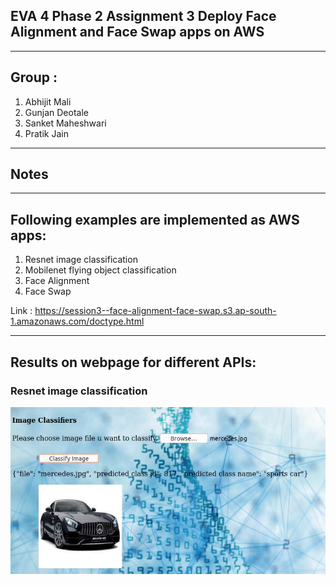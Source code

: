 ## EVA 4 Phase 2 Assignment 3 Deploy Face Alignment and Face Swap apps on AWS
------------------------------------------------------------------------------------------------------------

## Group : 
1. Abhijit Mali
2. Gunjan Deotale
3. Sanket Maheshwari
4. Pratik Jain

----------------------
## Notes 
---------------------------------------------------------------------------------------------------------------------------
## Following examples are implemented as AWS apps:
1. Resnet image classification
2. Mobilenet flying object classification
3. Face Alignment
4. Face Swap

Link : https://session3--face-alignment-face-swap.s3.ap-south-1.amazonaws.com/doctype.html

----------------------------------------------------------------------------------------------------------------------------
## Results on webpage for different APIs:

### Resnet image classification
![](ReadMe_images/ImageClassifcation_resnet.jpg)
